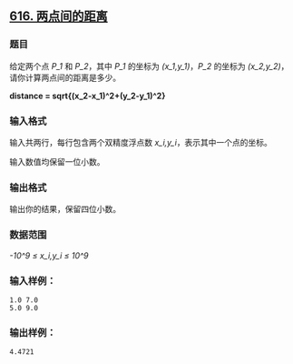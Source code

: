 ## [616. 两点间的距离](https://www.acwing.com/problem/content/618/)

### 题目

给定两个点 *P_1* 和 *P_2*，其中 *P_1* 的坐标为 *(x_1,y_1)*，*P_2* 的坐标为 *(x_2,y_2)*，请你计算两点间的距离是多少。

**distance = sqrt{(x_2-x_1)^2+(y_2-y_1)^2}**

### 输入格式

输入共两行，每行包含两个双精度浮点数 *x_i,y_i*，表示其中一个点的坐标。

输入数值均保留一位小数。

### 输出格式

输出你的结果，保留四位小数。

### 数据范围

*-10^9 ≤ x_i,y_i ≤ 10^9*

### 输入样例：

```
1.0 7.0
5.0 9.0
```

### 输出样例：

```
4.4721
```
